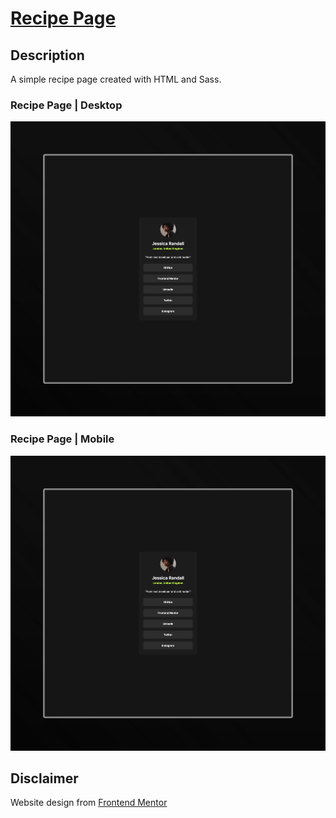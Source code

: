 # [Recipe Page](https://recipe-page-lenanle333.vercel.app/)

## Description

A simple recipe page created with HTML and Sass.

### Recipe Page | Desktop

![Recipe Page Desktop View](https://github.com/lenanle333/Social-Links-Profile-Card/blob/b2f07073ff36ef7c03efd6c9766f80f24cc6a279/assets/screenshot/Social%20links%20profile%20screenshot.jpeg)

### Recipe Page | Mobile

![Recipe Page Mobile View](https://github.com/lenanle333/Social-Links-Profile-Card/blob/b2f07073ff36ef7c03efd6c9766f80f24cc6a279/assets/screenshot/Social%20links%20profile%20screenshot.jpeg)

## Disclaimer

Website design from [Frontend Mentor](https://www.frontendmentor.io/learning-paths/getting-started-on-frontend-mentor-XJhRWRREZd/steps/6603c70e2f40450f918ba8ed/challenge/start)
